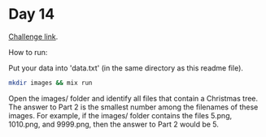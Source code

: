# Day 14

[Challenge link](https://adventofcode.com/2024/day/14).

How to run:

Put your data into 'data.txt' (in the same directory as this readme file).

```sh
mkdir images && mix run
```

Open the images/ folder and identify all files that contain a Christmas tree. The answer to Part 2 is the smallest number among the filenames of these images. For example, if the images/ folder contains the files 5.png, 1010.png, and 9999.png, then the answer to Part 2 would be 5.